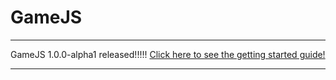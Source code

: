 # GameJS
---
GameJS 1.0.0-alpha1 released!!!!!
[Click here to see the getting started guide!](/docs/getting-started)

---
